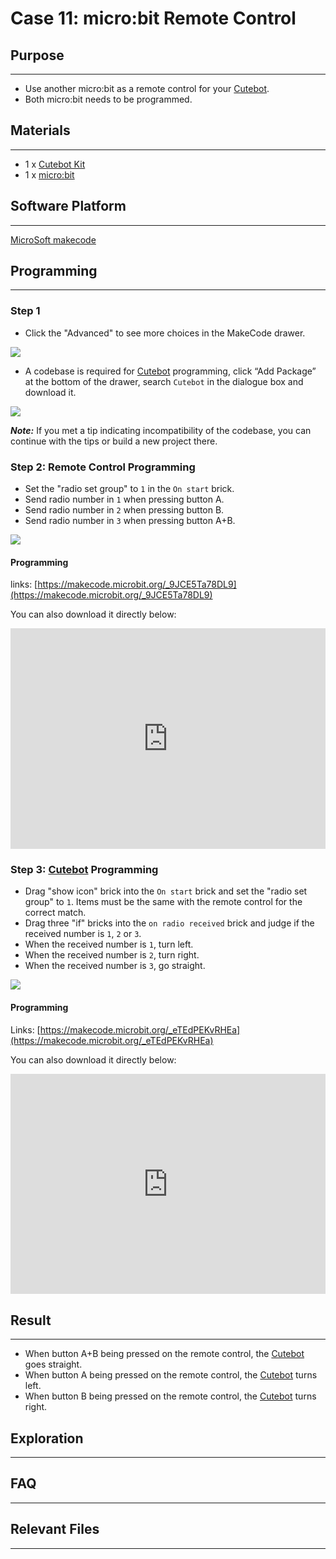# Case 11: micro:bit Remote Control

## Purpose
---
- Use another micro:bit as a remote control for your [Cutebot](https://shop.elecfreaks.com/products/elecfreaks-micro-bit-smart-cutebot-kit-without-micro-bit-board?_pos=1&_sid=4c6909119&_ss=r).
- Both micro:bit needs to be programmed.

## Materials 
---
- 1 x [Cutebot Kit](https://shop.elecfreaks.com/products/elecfreaks-micro-bit-smart-cutebot-kit-without-micro-bit-board?_pos=1&_sid=4c6909119&_ss=r)
- 1 x [micro:bit](https://www.elecfreaks.com/microbit_edu.html)

## Software Platform 
---

[MicroSoft makecode](https://makecode.microbit.org/#)

## Programming
---

### Step 1

- Click the "Advanced" to see more choices in the MakeCode drawer.

![](./images/cutebot-pk-1.png)

- A codebase is required for [Cutebot](https://shop.elecfreaks.com/products/elecfreaks-micro-bit-smart-cutebot-kit-without-micro-bit-board?_pos=1&_sid=4c6909119&_ss=r) programming, click “Add Package” at the bottom of the drawer, search `Cutebot` in the dialogue box and download it.

![](./images/cutebot-pk-11.png)

***Note:*** If you met a tip indicating incompatibility of the codebase, you can continue with the tips or build a new project there.

### Step 2: Remote Control Programming

- Set the "radio set group" to `1` in the `On start` brick.
-  Send radio number in `1` when pressing button A. 
- Send radio number in `2` when pressing button B.
- Send radio number in `3` when pressing button A+B.

![](./images/case_11_01.png)

#### Programming

links: [https://makecode.microbit.org/_9JCE5Ta78DL9](https://makecode.microbit.org/_9JCE5Ta78DL9)

You can also download it directly below:

<div style="position:relative;height:0;padding-bottom:70%;overflow:hidden;">
<iframe style="position:absolute;top:0;left:0;width:100%;height:100%;" src="https://makecode.microbit.org/#pub:https://makecode.microbit.org/_9JCE5Ta78DL9" frameborder="0" sandbox="allow-popups allow-forms allow-scripts allow-same-origin">
</iframe>
</div>  

### Step 3: [Cutebot](https://shop.elecfreaks.com/products/elecfreaks-micro-bit-smart-cutebot-kit-without-micro-bit-board?_pos=1&_sid=4c6909119&_ss=r) Programming

- Drag "show icon" brick into the `On start` brick and set the "radio set group" to `1`. Items must be the same with the remote control for the correct match.
- Drag three "if" bricks into the `on radio received` brick and judge if the received number is `1`,  `2` or `3`.
- When the received number is `1`, turn left.
- When the received number is `2`, turn right.
- When the received number is `3`, go straight.

![](./images/case_11_02.png)

#### Programming

Links: [https://makecode.microbit.org/_eTEdPEKvRHEa](https://makecode.microbit.org/_eTEdPEKvRHEa)

You can also download it directly below:

<div style="position:relative;height:0;padding-bottom:70%;overflow:hidden;">
<iframe style="position:absolute;top:0;left:0;width:100%;height:100%;" src="https://makecode.microbit.org/#pub:https://makecode.microbit.org/_eTEdPEKvRHEa" frameborder="0" sandbox="allow-popups allow-forms allow-scripts allow-same-origin">
</iframe>
</div>  

## Result
---
- When button A+B being pressed on the remote control, the [Cutebot](https://shop.elecfreaks.com/products/elecfreaks-micro-bit-smart-cutebot-kit-without-micro-bit-board?_pos=1&_sid=4c6909119&_ss=r) goes straight.
- When button A being pressed on the remote control, the [Cutebot](https://shop.elecfreaks.com/products/elecfreaks-micro-bit-smart-cutebot-kit-without-micro-bit-board?_pos=1&_sid=4c6909119&_ss=r) turns left.
- When button B being pressed on the remote control, the [Cutebot](https://shop.elecfreaks.com/products/elecfreaks-micro-bit-smart-cutebot-kit-without-micro-bit-board?_pos=1&_sid=4c6909119&_ss=r) turns right.

## Exploration
---

## FAQ
---

## Relevant Files
---
